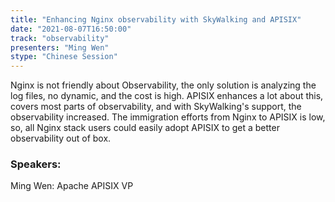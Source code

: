 ```yaml
---
title: "Enhancing Nginx observability with SkyWalking and APISIX"
date: "2021-08-07T16:50:00" 
track: "observability"
presenters: "Ming Wen"
stype: "Chinese Session"
---
```

Nginx is not friendly about Observability, the only solution is analyzing the log files, no dynamic, and the cost is high. 
APISIX enhances a lot about this, covers most parts of observability, and with SkyWalking's support, the observability increased.
The immigration efforts from Nginx to APISIX is low, so, all Nginx stack users could easily adopt APISIX to get a better observability out of box.
 ### Speakers: 
 Ming Wen: Apache APISIX VP
